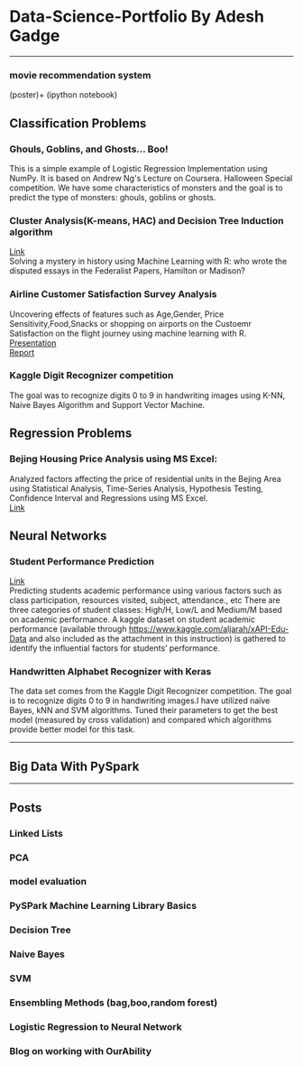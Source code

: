 # Data-Science-Portfolio By Adesh Gadge
***

### movie recommendation system
(poster)+
(ipython notebook)

## Classification Problems
### Ghouls, Goblins, and Ghosts... Boo!
This is a simple example of Logistic Regression Implementation using NumPy. It is based on Andrew Ng's Lecture on Coursera.
Halloween Special competition. We have some characteristics of monsters and the goal is to predict the type of monsters: ghouls, goblins or ghosts.

### Cluster Analysis(K-means, HAC) and Decision Tree Induction algorithm
[Link](https://github.com/adesh-gadge/Cluster-Analysis-K-means-HAC-and-Decision-Tree-Induction-algorithm) <br/>
Solving a mystery in history using Machine Learning with R: who wrote the disputed essays in the Federalist Papers, Hamilton or Madison?

### Airline Customer Satisfaction Survey Analysis
Uncovering effects of features such as Age,Gender, Price Sensitivity,Food,Snacks or shopping on airports on the Custoemr Satisfaction on the flight journey using machine learning with R. <br/>
[Presentation](https://drive.google.com/open?id=1qYqbTAuffkNYURIYOxL6MBpr-BeNBvKTeEKNCVXDSPw) <br/>
[Report](https://docs.google.com/document/d/1CKX0-Bb7k5myGd9tENZMtcFtnhyHpTjzgeavdO23Abs/edit)

### Kaggle Digit Recognizer competition
The goal was to recognize digits 0 to 9 in handwriting images using K-NN, Naive Bayes Algorithm and Support Vector Machine. 


## Regression Problems 
### Bejing Housing Price Analysis using MS Excel:
Analyzed factors affecting the price of residential units in the Bejing Area using Statistical Analysis, Time-Series Analysis, Hypothesis Testing, Confidence Interval and Regressions using MS Excel. </br>
[Link](https://github.com/adesh-gadge/Bejing-Housing-Price-Analysis-using-MS-Excel)
## Neural Networks 

### Student Performance Prediction
[Link](https://github.com/adesh-gadge/Student_Performance_Predictions) </br>
Predicting students academic performance using various factors such as class participation, resources visited, subject, attendance., etc
There are three categories of student classes: High/H, Low/L and Medium/M based on academic performance.
A kaggle dataset on student academic performance (available through https://www.kaggle.com/aljarah/xAPI-Edu-Data and also included as the attachment in this instruction) is gathered to identify the influential factors for students’ performance.
 

### Handwritten Alphabet Recognizer with Keras
The data set comes from the Kaggle Digit Recognizer competition. The goal is to recognize digits 0 to 9 in
handwriting images.I have utilized naïve Bayes, kNN and SVM algorithms. Tuned their parameters to get the best model (measured by cross validation) and compared which algorithms provide better model for this task.
***
## Big Data With PySpark 
***
## Posts 
### Linked Lists
### PCA
### model evaluation
### PySPark Machine Learning Library Basics
### Decision Tree
### Naive Bayes
### SVM
### Ensembling Methods (bag,boo,random forest)
### Logistic Regression to Neural Network
### Blog on working with OurAbility 
